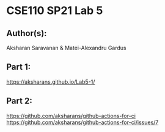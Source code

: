 # CSE110 SP21 Lab 5

## Author(s):
Aksharan Saravanan & Matei-Alexandru Gardus

## Part 1:

https://aksharans.github.io/Lab5-1/

## Part 2:

https://github.com/aksharans/github-actions-for-ci     
https://github.com/aksharans/github-actions-for-ci/issues/7
